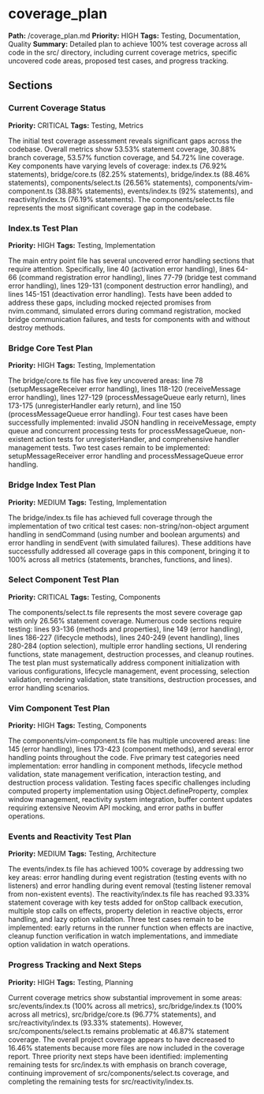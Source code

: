 # coverage_plan
**Path:** /coverage_plan.md
**Priority:** HIGH
**Tags:** Testing, Documentation, Quality
**Summary:** Detailed plan to achieve 100% test coverage across all code in the src/ directory, including current coverage metrics, specific uncovered code areas, proposed test cases, and progress tracking.

## Sections

### Current Coverage Status
**Priority:** CRITICAL
**Tags:** Testing, Metrics

The initial test coverage assessment reveals significant gaps across the codebase. Overall metrics show 53.53% statement coverage, 30.88% branch coverage, 53.57% function coverage, and 54.72% line coverage. Key components have varying levels of coverage: index.ts (76.92% statements), bridge/core.ts (82.25% statements), bridge/index.ts (88.46% statements), components/select.ts (26.56% statements), components/vim-component.ts (38.88% statements), events/index.ts (92% statements), and reactivity/index.ts (76.19% statements). The components/select.ts file represents the most significant coverage gap in the codebase.

### Index.ts Test Plan
**Priority:** HIGH
**Tags:** Testing, Implementation

The main entry point file has several uncovered error handling sections that require attention. Specifically, line 40 (activation error handling), lines 64-66 (command registration error handling), lines 77-79 (bridge test command error handling), lines 129-131 (component destruction error handling), and lines 145-151 (deactivation error handling). Tests have been added to address these gaps, including mocked rejected promises from nvim.command, simulated errors during command registration, mocked bridge communication failures, and tests for components with and without destroy methods.

### Bridge Core Test Plan
**Priority:** HIGH
**Tags:** Testing, Implementation

The bridge/core.ts file has five key uncovered areas: line 78 (setupMessageReceiver error handling), lines 118-120 (receiveMessage error handling), lines 127-129 (processMessageQueue early return), lines 173-175 (unregisterHandler early return), and line 150 (processMessageQueue error handling). Four test cases have been successfully implemented: invalid JSON handling in receiveMessage, empty queue and concurrent processing tests for processMessageQueue, non-existent action tests for unregisterHandler, and comprehensive handler management tests. Two test cases remain to be implemented: setupMessageReceiver error handling and processMessageQueue error handling.

### Bridge Index Test Plan
**Priority:** MEDIUM
**Tags:** Testing, Implementation

The bridge/index.ts file has achieved full coverage through the implementation of two critical test cases: non-string/non-object argument handling in sendCommand (using number and boolean arguments) and error handling in sendEvent (with simulated failures). These additions have successfully addressed all coverage gaps in this component, bringing it to 100% across all metrics (statements, branches, functions, and lines).

### Select Component Test Plan
**Priority:** CRITICAL
**Tags:** Testing, Components

The components/select.ts file represents the most severe coverage gap with only 26.56% statement coverage. Numerous code sections require testing: lines 93-136 (methods and properties), line 149 (error handling), lines 186-227 (lifecycle methods), lines 240-249 (event handling), lines 280-284 (option selection), multiple error handling sections, UI rendering functions, state management, destruction processes, and cleanup routines. The test plan must systematically address component initialization with various configurations, lifecycle management, event processing, selection validation, rendering validation, state transitions, destruction processes, and error handling scenarios.

### Vim Component Test Plan
**Priority:** HIGH
**Tags:** Testing, Components

The components/vim-component.ts file has multiple uncovered areas: line 145 (error handling), lines 173-423 (component methods), and several error handling points throughout the code. Five primary test categories need implementation: error handling in component methods, lifecycle method validation, state management verification, interaction testing, and destruction process validation. Testing faces specific challenges including computed property implementation using Object.defineProperty, complex window management, reactivity system integration, buffer content updates requiring extensive Neovim API mocking, and error paths in buffer operations.

### Events and Reactivity Test Plan
**Priority:** MEDIUM
**Tags:** Testing, Architecture

The events/index.ts file has achieved 100% coverage by addressing two key areas: error handling during event registration (testing events with no listeners) and error handling during event removal (testing listener removal from non-existent events). The reactivity/index.ts file has reached 93.33% statement coverage with key tests added for onStop callback execution, multiple stop calls on effects, property deletion in reactive objects, error handling, and lazy option validation. Three test cases remain to be implemented: early returns in the runner function when effects are inactive, cleanup function verification in watch implementations, and immediate option validation in watch operations.

### Progress Tracking and Next Steps
**Priority:** HIGH
**Tags:** Testing, Planning

Current coverage metrics show substantial improvement in some areas: src/events/index.ts (100% across all metrics), src/bridge/index.ts (100% across all metrics), src/bridge/core.ts (96.77% statements), and src/reactivity/index.ts (93.33% statements). However, src/components/select.ts remains problematic at 46.87% statement coverage. The overall project coverage appears to have decreased to 16.46% statements because more files are now included in the coverage report. Three priority next steps have been identified: implementing remaining tests for src/index.ts with emphasis on branch coverage, continuing improvement of src/components/select.ts coverage, and completing the remaining tests for src/reactivity/index.ts.

